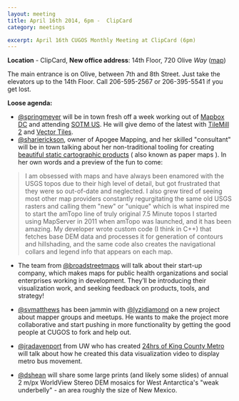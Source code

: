 ```yaml
---
layout: meeting
title: April 16th 2014, 6pm -  ClipCard
category: meetings

excerpt: April 16th CUGOS Monthly Meeting at ClipCard (6pm)
---
```


**Location** -  ClipCard, **New office address**: 14th Floor, 720 Olive *Way*  ([map](http://www.openstreetmap.org/?mlat=47.6141&mlon=-122.3349#map=16/47.6141/-122.3349)) 

The main entrance is on Olive, between 7th and 8th Street. Just take the elevators up to the 14th Floor. Call 206-595-2567 or 206-395-5541 if you get lost.

__Loose agenda:__

- [@springmeyer](https://github.com/springmeyer) will be in town fresh off a week working out of [Mapbox DC](https://www.mapbox.com) and attending [SOTM US](http://stateofthemap.us/). He will give demo of the latest with [TileMill 2](https://github.com/mapbox/tm2) and [Vector Tiles](https://www.dropbox.com/s/9b15snlzu3r0z5o/sotm-us-2014-dc-springmeyer.pdf).
- [@sharierickson](http://www.apogeemapping.com), owner of Apogee Mapping, and her skilled "consultant" will be in town talking about her non-traditional tooling for creating [beautiful static cartographic products](http://www.apogeemapping.com/Products/index.htm) ( also known as paper maps ). In her own words and a preview of the fun to come:

> I am obsessed with maps and have always been enamored with the USGS topos due to their high level of detail, but got frustrated that they were so out-of-date and neglected.  I also grew tired of seeing most other map providers constantly regurgitating the same old USGS rasters and calling them "new" or "unique" which is what inspired me to start the amTopo line of truly original 7.5 Minute topos I started using MapServer in 2011 when amTopo was launched, and it has been amazing.  My developer wrote custom code (I think in C++) that fetches base DEM data and processes it for generation of contours and hillshading, and the same code also creates the navigational collars and legend info that appears on each map.

- The team from [@broadstreetmaps](http://broadstreetmaps.com/our-team) will talk about their start-up company, which makes maps for public health organizations and social enterprises working in development. They’ll be introducing their visualization work, and seeking feedback on products, tools, and strategy!

- [@svmatthews](https://github.com/svmatthews) has been jammin with [@lyzidiamond](https://github.com/lyzidiamond) on a new project about mapper groups and meetups. He wants to make the project more collaborative and start pushing in more functionality by getting the good people at CUGOS to fork and help out.

- [@jradavenport](https://github.com/jradavenport) from UW who has created [24hrs of King County Metro](http://vimeo.com/88172380) will talk about how he created this data visualization video to display metro bus movement. 

- [@dshean](https://github.com/dshean) will share some large prints (and likely some slides) of annual 2 m/px WorldView Stereo DEM mosaics for West Antarctica's "weak underbelly" - an area roughly the size of New Mexico.
